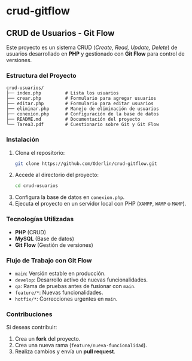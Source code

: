 # crud-gitflow
##  CRUD de Usuarios - Git Flow  

Este proyecto es un sistema CRUD (*Create, Read, Update, Delete*) de usuarios desarrollado en **PHP** y gestionado con **Git Flow** para control de versiones.

###  Estructura del Proyecto  
```
crud-usuarios/
├── index.php         # Lista los usuarios
├── crear.php         # Formulario para agregar usuarios
├── editar.php        # Formulario para editar usuarios
├── eliminar.php      # Manejo de eliminación de usuarios
├── conexion.php      # Configuración de la base de datos
├── README.md         # Documentación del proyecto
└── Tarea3.pdf        # Cuestionario sobre Git y Git Flow
```

### Instalación  
1. Clona el repositorio:  
   ```bash
   git clone https://github.com/Oderlin/crud-gitflow.git
   ```
2. Accede al directorio del proyecto:  
   ```bash
   cd crud-usuarios
   ```
3. Configura la base de datos en `conexion.php`.  
4. Ejecuta el proyecto en un servidor local con PHP (`XAMPP`, `WAMP` o `MAMP`).  

###  Tecnologías Utilizadas  
- **PHP** (CRUD)  
- **MySQL** (Base de datos)  
- **Git Flow** (Gestión de versiones)  

###  Flujo de Trabajo con Git Flow  
- `main`: Versión estable en producción.  
- `develop`: Desarrollo activo de nuevas funcionalidades.  
- `qa`: Rama de pruebas antes de fusionar con `main`.  
- `feature/*`: Nuevas funcionalidades.  
- `hotfix/*`: Correcciones urgentes en `main`.  

###  Contribuciones  
Si deseas contribuir:  
1. Crea un **fork** del proyecto.  
2. Crea una nueva rama (`feature/nueva-funcionalidad`).  
3. Realiza cambios y envía un **pull request**.  

